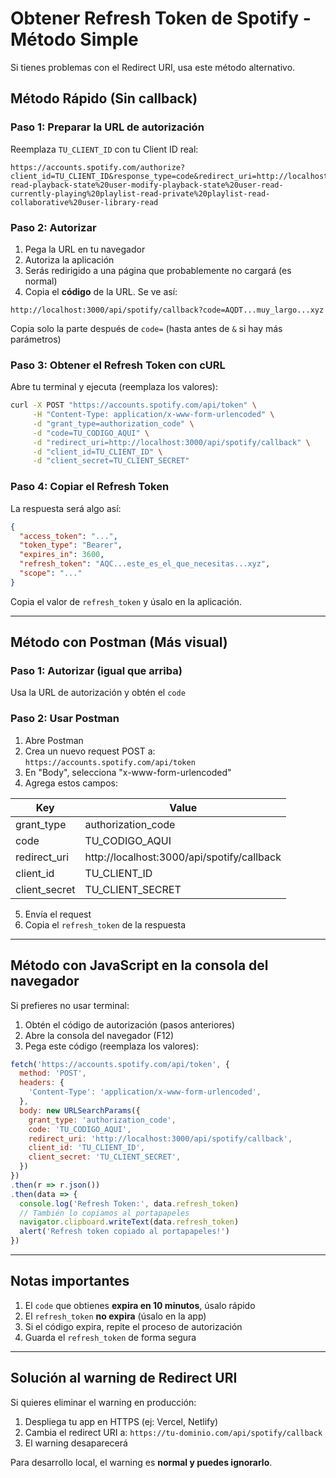 # Obtener Refresh Token de Spotify - Método Simple

Si tienes problemas con el Redirect URI, usa este método alternativo.

## Método Rápido (Sin callback)

### Paso 1: Preparar la URL de autorización

Reemplaza `TU_CLIENT_ID` con tu Client ID real:

```
https://accounts.spotify.com/authorize?client_id=TU_CLIENT_ID&response_type=code&redirect_uri=http://localhost:3000/api/spotify/callback&scope=user-read-playback-state%20user-modify-playback-state%20user-read-currently-playing%20playlist-read-private%20playlist-read-collaborative%20user-library-read
```

### Paso 2: Autorizar

1. Pega la URL en tu navegador
2. Autoriza la aplicación
3. Serás redirigido a una página que probablemente no cargará (es normal)
4. Copia el **código** de la URL. Se ve así:

```
http://localhost:3000/api/spotify/callback?code=AQDT...muy_largo...xyz
```

Copia solo la parte después de `code=` (hasta antes de `&` si hay más parámetros)

### Paso 3: Obtener el Refresh Token con cURL

Abre tu terminal y ejecuta (reemplaza los valores):

```bash
curl -X POST "https://accounts.spotify.com/api/token" \
     -H "Content-Type: application/x-www-form-urlencoded" \
     -d "grant_type=authorization_code" \
     -d "code=TU_CODIGO_AQUI" \
     -d "redirect_uri=http://localhost:3000/api/spotify/callback" \
     -d "client_id=TU_CLIENT_ID" \
     -d "client_secret=TU_CLIENT_SECRET"
```

### Paso 4: Copiar el Refresh Token

La respuesta será algo así:

```json
{
  "access_token": "...",
  "token_type": "Bearer",
  "expires_in": 3600,
  "refresh_token": "AQC...este_es_el_que_necesitas...xyz",
  "scope": "..."
}
```

Copia el valor de `refresh_token` y úsalo en la aplicación.

---

## Método con Postman (Más visual)

### Paso 1: Autorizar (igual que arriba)

Usa la URL de autorización y obtén el `code`

### Paso 2: Usar Postman

1. Abre Postman
2. Crea un nuevo request POST a: `https://accounts.spotify.com/api/token`
3. En "Body", selecciona "x-www-form-urlencoded"
4. Agrega estos campos:

| Key | Value |
|-----|-------|
| grant_type | authorization_code |
| code | TU_CODIGO_AQUI |
| redirect_uri | http://localhost:3000/api/spotify/callback |
| client_id | TU_CLIENT_ID |
| client_secret | TU_CLIENT_SECRET |

5. Envía el request
6. Copia el `refresh_token` de la respuesta

---

## Método con JavaScript en la consola del navegador

Si prefieres no usar terminal:

1. Obtén el código de autorización (pasos anteriores)
2. Abre la consola del navegador (F12)
3. Pega este código (reemplaza los valores):

```javascript
fetch('https://accounts.spotify.com/api/token', {
  method: 'POST',
  headers: {
    'Content-Type': 'application/x-www-form-urlencoded',
  },
  body: new URLSearchParams({
    grant_type: 'authorization_code',
    code: 'TU_CODIGO_AQUI',
    redirect_uri: 'http://localhost:3000/api/spotify/callback',
    client_id: 'TU_CLIENT_ID',
    client_secret: 'TU_CLIENT_SECRET',
  })
})
.then(r => r.json())
.then(data => {
  console.log('Refresh Token:', data.refresh_token)
  // También lo copiamos al portapapeles
  navigator.clipboard.writeText(data.refresh_token)
  alert('Refresh token copiado al portapapeles!')
})
```

---

## Notas importantes

1. El `code` que obtienes **expira en 10 minutos**, úsalo rápido
2. El `refresh_token` **no expira** (úsalo en la app)
3. Si el código expira, repite el proceso de autorización
4. Guarda el `refresh_token` de forma segura

---

## Solución al warning de Redirect URI

Si quieres eliminar el warning en producción:

1. Despliega tu app en HTTPS (ej: Vercel, Netlify)
2. Cambia el redirect URI a: `https://tu-dominio.com/api/spotify/callback`
3. El warning desaparecerá

Para desarrollo local, el warning es **normal y puedes ignorarlo**.
